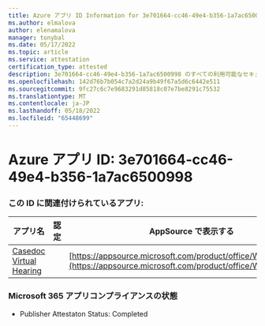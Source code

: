 ```yaml
---
title: Azure アプリ ID Information for 3e701664-cc46-49e4-b356-1a7ac6500998
ms.author: elmalova
author: elenamalova
manager: tonybal
ms.date: 05/17/2022
ms.topic: article
ms.service: attestation
certification_type: attested
description: 3e701664-cc46-49e4-b356-1a7ac6500998 のすべての利用可能なセキュリティとコンプライアンス情報。
ms.openlocfilehash: 142d76b7b054c7a2d24a9b49f67a5d6c6442e511
ms.sourcegitcommit: 9fc27c6c7e9683291d85818c07e7be8291c75532
ms.translationtype: MT
ms.contentlocale: ja-JP
ms.lasthandoff: 05/18/2022
ms.locfileid: "65448699"
---
```

# <a name="azure-app-id-3e701664-cc46-49e4-b356-1a7ac6500998"></a>Azure アプリ ID: 3e701664-cc46-49e4-b356-1a7ac6500998


### <a name="apps-associated-with-this-id"></a>この ID に関連付けられているアプリ:
| **アプリ名** | **認定** | **AppSource で表示する** |
|--------------|---------------|-----------------------|
| [Casedoc Virtual Hearing](../forward/WA200003164.md) |  | [https://appsource.microsoft.com/product/office/WA200003164](https://appsource.microsoft.com/product/office/WA200003164) |

### <a name="microsoft-365-app-compliance-status"></a>Microsoft 365 アプリコンプライアンスの状態
- Publisher Attestaton Status: Completed
